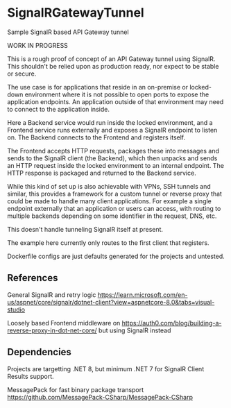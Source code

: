 # SignalRGatewayTunnel

Sample SignalR based API Gateway tunnel

WORK IN PROGRESS


This is a rough proof of concept of an API Gateway tunnel using SignalR. This shouldn't be relied upon as production ready, nor expect to be stable or secure.

The use case is for applications that reside in an on-premise or locked-down environment where it is not possible to open ports to expose the application endpoints. An application outside of that environment may need to connect to the application inside.

Here a Backend service would run inside the locked environment, and a Frontend service runs externally and exposes a SignalR endpoint to listen on. The Backend connects to the Frontend and registers itself.

The Frontend accepts HTTP requests, packages these into messages and sends to the SignalR client (the Backend), which then unpacks and sends an HTTP request inside the locked environment to an internal endpoint. The HTTP response is packaged and returned to the Backend service.

While this kind of set up is also achievable with VPNs, SSH tunnels and similar, this provides a framework for a custom tunnel or reverse proxy that could be made to handle many client applications. For example a single endpoint externally that an application or users can access, with routing to multiple backends depending on some identifier in the request, DNS, etc.

This doesn't handle tunneling SignalR itself at present.

The example here currently only routes to the first client that registers.

Dockerfile configs are just defaults generated for the projects and untested.


## References

General SignalR and retry logic https://learn.microsoft.com/en-us/aspnet/core/signalr/dotnet-client?view=aspnetcore-8.0&tabs=visual-studio

Loosely based Frontend middleware on https://auth0.com/blog/building-a-reverse-proxy-in-dot-net-core/ but using SignalR instead

## Dependencies

Projects are targetting .NET 8, but minimum .NET 7 for SignalR Client Results support.

MessagePack for fast binary package transport https://github.com/MessagePack-CSharp/MessagePack-CSharp